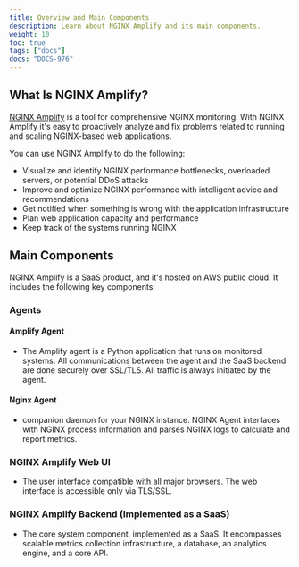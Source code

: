 ```yaml
---
title: Overview and Main Components
description: Learn about NGINX Amplify and its main components.
weight: 10
toc: true
tags: ["docs"]
docs: "DOCS-976"
---
```


## What Is NGINX Amplify?

[NGINX Amplify](https://amplify.nginx.com/signup/) is a tool for comprehensive NGINX monitoring. With NGINX Amplify it's easy to proactively analyze and fix problems related to running and scaling NGINX-based web applications.

You can use NGINX Amplify to do the following:

  * Visualize and identify NGINX performance bottlenecks, overloaded servers, or potential DDoS attacks
  * Improve and optimize NGINX performance with intelligent advice and recommendations
  * Get notified when something is wrong with the application infrastructure
  * Plan web application capacity and performance
  * Keep track of the systems running NGINX

## Main Components

NGINX Amplify is a SaaS product, and it's hosted on AWS public cloud. It includes the following key components:

### **Agents**

#### **Amplify Agent**

- The Amplify agent is a Python application that runs on monitored systems. All communications between the agent and the SaaS backend are done securely over SSL/TLS. All traffic is always initiated by the agent.

#### **Nginx Agent**

- companion daemon for your NGINX instance. NGINX Agent interfaces with NGINX process information and parses NGINX logs to calculate and report metrics.

### **NGINX Amplify Web UI**

- The user interface compatible with all major browsers. The web interface is accessible only via TLS/SSL.


### **NGINX Amplify Backend** (Implemented as a SaaS)

- The core system component, implemented as a SaaS. It encompasses scalable metrics collection infrastructure, a database, an analytics engine, and a core API.

